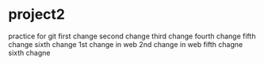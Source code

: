 # project2
practice for git
first change
second change
third change
fourth change
fifth change
sixth change
1st change in web
2nd change in web
fifth chagne
sixth chagne
